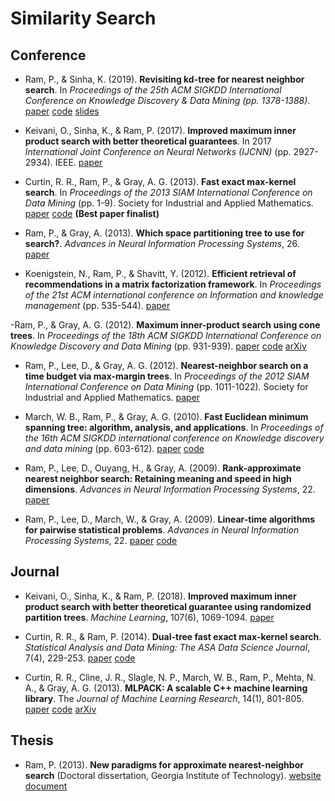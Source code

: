 # Similarity Search

## Conference

- Ram, P., & Sinha, K. (2019). **Revisiting kd-tree for nearest neighbor search**. In *Proceedings of the 25th ACM SIGKDD International Conference on Knowledge Discovery & Data Mining (pp. 1378-1388)*. [paper](./papers/2019/RRKDT_paper.pdf) [code](https://github.com/rithram/rrkdt) [slides](./papers/2019/RRKDT_prez.pdf)

- Keivani, O., Sinha, K., & Ram, P. (2017). **Improved maximum inner product search with better theoretical guarantees**. In 2017 *International Joint Conference on Neural Networks (IJCNN)* (pp. 2927-2934). IEEE. [paper](https://www.researchgate.net/profile/Kaushik-Sinha/publication/318329964_Improved_maximum_inner_product_search_with_better_theoretical_guarantees/links/5a3bb7c2aca272774f9fe9c7/Improved-maximum-inner-product-search-with-better-theoretical-guarantees.pdf)

- Curtin, R. R., Ram, P., & Gray, A. G. (2013). **Fast exact max-kernel search**. In *Proceedings of the 2013 SIAM International Conference on Data Mining* (pp. 1-9). Society for Industrial and Applied Mathematics. [paper](https://epubs.siam.org/doi/epdf/10.1137/1.9781611972832.1) [code](https://github.com/mlpack/mlpack/blob/4.0.1/doc/tutorials/fastmks.md) **(Best paper finalist)**

- Ram, P., & Gray, A. (2013). **Which space partitioning tree to use for search?**. *Advances in Neural Information Processing Systems*, 26. [paper](https://proceedings.neurips.cc/paper/2013/hash/a01a0380ca3c61428c26a231f0e49a09-Abstract.html)

- Koenigstein, N., Ram, P., & Shavitt, Y. (2012). **Efficient retrieval of recommendations in a matrix factorization framework**. In *Proceedings of the 21st ACM international conference on Information and knowledge management* (pp. 535-544). [paper](./papers/2012/KRS_CIKM12.pdf)

-Ram, P., & Gray, A. G. (2012). **Maximum inner-product search using cone trees**. In *Proceedings of the 18th ACM SIGKDD International Conference on Knowledge Discovery and Data Mining* (pp. 931-939). [paper](./papers/2012/RG_KDD12.pdf) [code](https://github.com/mlpack/mlpack/blob/4.0.1/doc/tutorials/fastmks.md) [arXiv](https://arxiv.org/pdf/1202.6101.pdf)

- Ram, P., Lee, D., & Gray, A. G. (2012). **Nearest-neighbor search on a time budget via max-margin trees**. In *Proceedings of the 2012 SIAM International Conference on Data Mining* (pp. 1011-1022). Society for Industrial and Applied Mathematics. [paper](https://epubs.siam.org/doi/reader/10.1137/1.9781611972825.87)

- March, W. B., Ram, P., & Gray, A. G. (2010). **Fast Euclidean minimum spanning tree: algorithm, analysis, and applications**. In *Proceedings of the 16th ACM SIGKDD international conference on Knowledge discovery and data mining* (pp. 603-612). [paper](https://mlpack.org/papers/emst.pdf) [code](https://github.com/mlpack/mlpack/blob/4.0.1/doc/tutorials/emst.md)

- Ram, P., Lee, D., Ouyang, H., & Gray, A. (2009). **Rank-approximate nearest neighbor search: Retaining meaning and speed in high dimensions**. *Advances in Neural Information Processing Systems*, 22. [paper](https://proceedings.neurips.cc/paper/2009/hash/ddb30680a691d157187ee1cf9e896d03-Abstract.html)

- Ram, P., Lee, D., March, W., & Gray, A. (2009). **Linear-time algorithms for pairwise statistical problems**. *Advances in Neural Information Processing Systems*, 22. [paper](https://proceedings.neurips.cc/paper/2009/hash/2421fcb1263b9530df88f7f002e78ea5-Abstract.html) [code](https://github.com/mlpack/mlpack/blob/4.0.1/doc/tutorials/neighbor_search.md)

## Journal


- Keivani, O., Sinha, K., & Ram, P. (2018). **Improved maximum inner product search with better theoretical guarantee using randomized partition trees**. *Machine Learning*, 107(6), 1069-1094. [paper](https://link.springer.com/article/10.1007/s10994-018-5711-7)

- Curtin, R. R., & Ram, P. (2014). **Dual-tree fast exact max-kernel search**. *Statistical Analysis and Data Mining: The ASA Data Science Journal*, 7(4), 229-253. [paper](https://www.mlpack.org/papers/fmks.pdf) [code](https://github.com/mlpack/mlpack/blob/4.0.1/doc/tutorials/fastmks.md)

- Curtin, R. R., Cline, J. R., Slagle, N. P., March, W. B., Ram, P., Mehta, N. A., & Gray, A. G. (2013). **MLPACK: A scalable C++ machine learning library**. The *Journal of Machine Learning Research*, 14(1), 801-805. [paper](https://www.jmlr.org/papers/volume14/curtin13a/curtin13a.pdf) [code](https://mlpack.org) [arXiv](https://arxiv.org/pdf/1210.6293.pdf)


## Thesis

- Ram, P. (2013). **New paradigms for approximate nearest-neighbor search** (Doctoral dissertation, Georgia Institute of Technology). [website](https://smartech.gatech.edu/handle/1853/49112) [document](./research/papers/2013/RAM-DISSERTATION-2013.pdf)